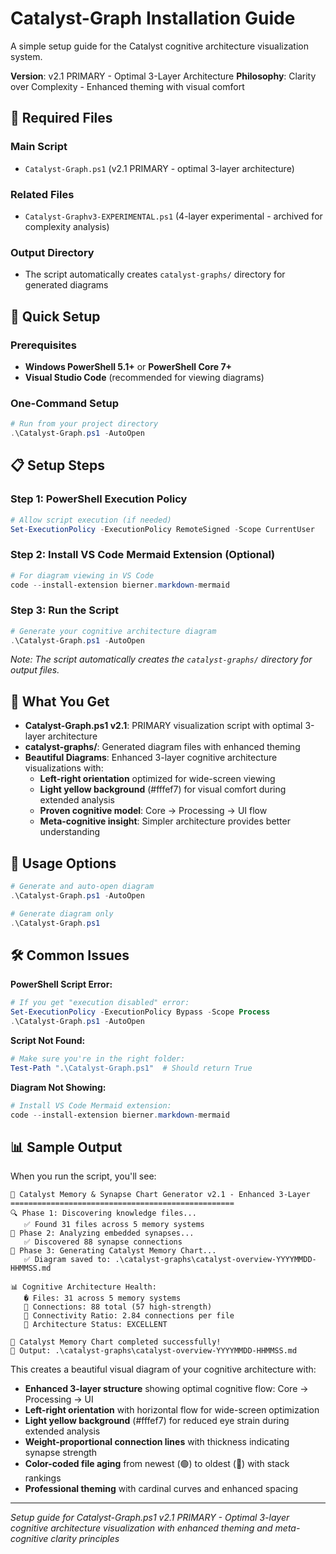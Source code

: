 # Catalyst-Graph Installation Guide

A simple setup guide for the Catalyst cognitive architecture visualization system.

**Version**: v2.1 PRIMARY - Optimal 3-Layer Architecture
**Philosophy**: Clarity over Complexity - Enhanced theming with visual comfort

## 📁 Required Files

### Main Script
- `Catalyst-Graph.ps1` (v2.1 PRIMARY - optimal 3-layer architecture)

### Related Files
- `Catalyst-Graphv3-EXPERIMENTAL.ps1` (4-layer experimental - archived for complexity analysis)

### Output Directory
- The script automatically creates `catalyst-graphs/` directory for generated diagrams

## 🚀 Quick Setup

### Prerequisites
- **Windows PowerShell 5.1+** or **PowerShell Core 7+**
- **Visual Studio Code** (recommended for viewing diagrams)

### One-Command Setup
```powershell
# Run from your project directory
.\Catalyst-Graph.ps1 -AutoOpen
```

## 📋 Setup Steps

### Step 1: PowerShell Execution Policy
```powershell
# Allow script execution (if needed)
Set-ExecutionPolicy -ExecutionPolicy RemoteSigned -Scope CurrentUser
```

### Step 2: Install VS Code Mermaid Extension (Optional)
```powershell
# For diagram viewing in VS Code
code --install-extension bierner.markdown-mermaid
```

### Step 3: Run the Script
```powershell
# Generate your cognitive architecture diagram
.\Catalyst-Graph.ps1 -AutoOpen
```

*Note: The script automatically creates the `catalyst-graphs/` directory for output files.*

## 🎯 What You Get

- **Catalyst-Graph.ps1 v2.1**: PRIMARY visualization script with optimal 3-layer architecture
- **catalyst-graphs/**: Generated diagram files with enhanced theming
- **Beautiful Diagrams**: Enhanced 3-layer cognitive architecture visualizations with:
  - **Left-right orientation** optimized for wide-screen viewing
  - **Light yellow background** (#fffef7) for visual comfort during extended analysis
  - **Proven cognitive model**: Core → Processing → UI flow
  - **Meta-cognitive insight**: Simpler architecture provides better understanding

## 🔧 Usage Options

```powershell
# Generate and auto-open diagram
.\Catalyst-Graph.ps1 -AutoOpen

# Generate diagram only
.\Catalyst-Graph.ps1
```

## 🛠️ Common Issues

**PowerShell Script Error:**
```powershell
# If you get "execution disabled" error:
Set-ExecutionPolicy -ExecutionPolicy Bypass -Scope Process
.\Catalyst-Graph.ps1 -AutoOpen
```

**Script Not Found:**
```powershell
# Make sure you're in the right folder:
Test-Path ".\Catalyst-Graph.ps1"  # Should return True
```

**Diagram Not Showing:**
```powershell
# Install VS Code Mermaid extension:
code --install-extension bierner.markdown-mermaid
```

## 📊 Sample Output

When you run the script, you'll see:

```
🧠 Catalyst Memory & Synapse Chart Generator v2.1 - Enhanced 3-Layer
==================================================
🔍 Phase 1: Discovering knowledge files...
   ✅ Found 31 files across 5 memory systems
🧠 Phase 2: Analyzing embedded synapses...
   ✅ Discovered 88 synapse connections
🎨 Phase 3: Generating Catalyst Memory Chart...
   ✅ Diagram saved to: .\catalyst-graphs\catalyst-overview-YYYYMMDD-HHMMSS.md

📊 Cognitive Architecture Health:
   � Files: 31 across 5 memory systems
   🔗 Connections: 88 total (57 high-strength)
   💪 Connectivity Ratio: 2.84 connections per file
   🎯 Architecture Status: EXCELLENT

🎉 Catalyst Memory Chart completed successfully!
📁 Output: .\catalyst-graphs\catalyst-overview-YYYYMMDD-HHMMSS.md
```

This creates a beautiful visual diagram of your cognitive architecture with:
- **Enhanced 3-layer structure** showing optimal cognitive flow: Core → Processing → UI
- **Left-right orientation** with horizontal flow for wide-screen optimization
- **Light yellow background** (#fffef7) for reduced eye strain during extended analysis
- **Weight-proportional connection lines** with thickness indicating synapse strength
- **Color-coded file aging** from newest (🟢) to oldest (🔴) with stack rankings
- **Professional theming** with cardinal curves and enhanced spacing

---

*Setup guide for Catalyst-Graph.ps1 v2.1 PRIMARY - Optimal 3-layer cognitive architecture visualization with enhanced theming and meta-cognitive clarity principles*
